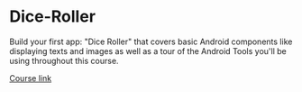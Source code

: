 # Dice-Roller

Build your first app: "Dice Roller" that covers basic Android components like displaying texts and images as well as a tour of the Android Tools you'll be using throughout this course.

[Course link](https://www.udacity.com/course/developing-android-apps-with-kotlin--ud9012)
